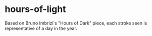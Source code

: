 # hours-of-light
Based on Bruno Imbrizi's "Hours of Dark" piece, each stroke seen is representative of a day in the year.
